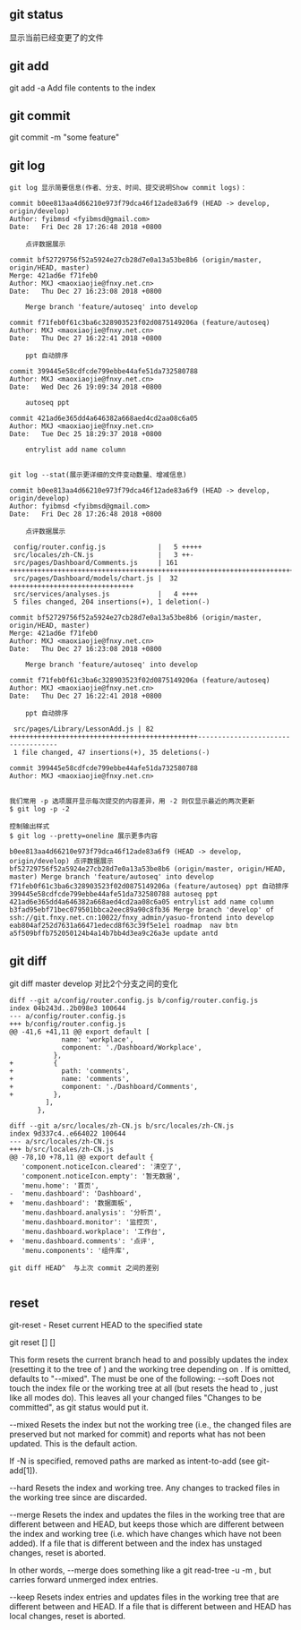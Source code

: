 ## git status
显示当前已经变更了的文件

## git add
git add -a
Add file contents to the index

## git commit 
git commit -m "some feature"

## git log

```
git log 显示简要信息(作者、分支、时间、提交说明Show commit logs)：

commit b0ee813aa4d66210e973f79dca46f12ade83a6f9 (HEAD -> develop, origin/develop)
Author: fyibmsd <fyibmsd@gmail.com>
Date:   Fri Dec 28 17:26:48 2018 +0800

    点评数据展示

commit bf52729756f52a5924e27cb28d7e0a13a53be8b6 (origin/master, origin/HEAD, master)
Merge: 421ad6e f71feb0
Author: MXJ <maoxiaojie@fnxy.net.cn>
Date:   Thu Dec 27 16:23:08 2018 +0800

    Merge branch 'feature/autoseq' into develop

commit f71feb0f61c3ba6c328903523f02d0875149206a (feature/autoseq)
Author: MXJ <maoxiaojie@fnxy.net.cn>
Date:   Thu Dec 27 16:22:41 2018 +0800

    ppt 自动排序

commit 399445e58cdfcde799ebbe44afe51da732580788
Author: MXJ <maoxiaojie@fnxy.net.cn>
Date:   Wed Dec 26 19:09:34 2018 +0800

    autoseq ppt

commit 421ad6e365dd4a646382a668aed4cd2aa08c6a05
Author: MXJ <maoxiaojie@fnxy.net.cn>
Date:   Tue Dec 25 18:29:37 2018 +0800

    entrylist add name column


git log --stat(展示更详细的文件变动数量、增减信息)

commit b0ee813aa4d66210e973f79dca46f12ade83a6f9 (HEAD -> develop, origin/develop)
Author: fyibmsd <fyibmsd@gmail.com>
Date:   Fri Dec 28 17:26:48 2018 +0800

    点评数据展示

 config/router.config.js             |   5 +++++
 src/locales/zh-CN.js                |   3 ++-
 src/pages/Dashboard/Comments.js     | 161 ++++++++++++++++++++++++++++++++++++++++++++++++++++++++++++++++++++++++++++++++++++++++++++++++++++++++++++++++++++++++++++++++++++++++++++++++++++++++
 src/pages/Dashboard/models/chart.js |  32 +++++++++++++++++++++++++++++++
 src/services/analyses.js            |   4 ++++
 5 files changed, 204 insertions(+), 1 deletion(-)

commit bf52729756f52a5924e27cb28d7e0a13a53be8b6 (origin/master, origin/HEAD, master)
Merge: 421ad6e f71feb0
Author: MXJ <maoxiaojie@fnxy.net.cn>
Date:   Thu Dec 27 16:23:08 2018 +0800

    Merge branch 'feature/autoseq' into develop

commit f71feb0f61c3ba6c328903523f02d0875149206a (feature/autoseq)
Author: MXJ <maoxiaojie@fnxy.net.cn>
Date:   Thu Dec 27 16:22:41 2018 +0800

    ppt 自动排序

 src/pages/Library/LessonAdd.js | 82 +++++++++++++++++++++++++++++++++++++++++++++++-----------------------------------
 1 file changed, 47 insertions(+), 35 deletions(-)

commit 399445e58cdfcde799ebbe44afe51da732580788
Author: MXJ <maoxiaojie@fnxy.net.cn>


我们常用 -p 选项展开显示每次提交的内容差异，用 -2 则仅显示最近的两次更新
$ git log -p -2

控制输出样式
$ git log --pretty=oneline 展示更多内容

b0ee813aa4d66210e973f79dca46f12ade83a6f9 (HEAD -> develop, origin/develop) 点评数据展示
bf52729756f52a5924e27cb28d7e0a13a53be8b6 (origin/master, origin/HEAD, master) Merge branch 'feature/autoseq' into develop
f71feb0f61c3ba6c328903523f02d0875149206a (feature/autoseq) ppt 自动排序
399445e58cdfcde799ebbe44afe51da732580788 autoseq ppt
421ad6e365dd4a646382a668aed4cd2aa08c6a05 entrylist add name column
b3fad95ebf71bec079501bbca2eec89a90c8fb36 Merge branch 'develop' of ssh://git.fnxy.net.cn:10022/fnxy_admin/yasuo-frontend into develop
eab804af252d7631a66471edecd8f63c39f5e1e1 roadmap  nav btn
a5f509bffb752050124b4a14b7bb4d3ea9c26a3e update antd

```

## git diff
git diff master develop 对比2个分支之间的变化
```
diff --git a/config/router.config.js b/config/router.config.js
index 04b243d..2b098e3 100644
--- a/config/router.config.js
+++ b/config/router.config.js
@@ -41,6 +41,11 @@ export default [
             name: 'workplace',
             component: './Dashboard/Workplace',
           },
+          {
+            path: 'comments',
+            name: 'comments',
+            component: './Dashboard/Comments',
+          },
         ],
       },
 
diff --git a/src/locales/zh-CN.js b/src/locales/zh-CN.js
index 9d337c4..e664022 100644
--- a/src/locales/zh-CN.js
+++ b/src/locales/zh-CN.js
@@ -78,10 +78,11 @@ export default {
   'component.noticeIcon.cleared': '清空了',
   'component.noticeIcon.empty': '暂无数据',
   'menu.home': '首页',
-  'menu.dashboard': 'Dashboard',
+  'menu.dashboard': '数据面板',
   'menu.dashboard.analysis': '分析页',
   'menu.dashboard.monitor': '监控页',
   'menu.dashboard.workplace': '工作台',
+  'menu.dashboard.comments': '点评',
   'menu.components': '组件库',

git diff HEAD^  与上次 commit 之间的差别


```

## reset
git-reset - Reset current HEAD to the specified state

git reset [<mode>] [<commit>]

This form resets the current branch head to <commit> and possibly updates the index (resetting it to the tree of <commit>) and the working tree depending on <mode>. If <mode> is omitted, defaults to "--mixed". The <mode> must be one of the following:
--soft
Does not touch the index file or the working tree at all (but resets the head to <commit>, just like all modes do). This leaves all your changed files "Changes to be committed", as git status would put it.

--mixed
Resets the index but not the working tree (i.e., the changed files are preserved but not marked for commit) and reports what has not been updated. This is the default action.

If -N is specified, removed paths are marked as intent-to-add (see git-add[1]).

--hard
Resets the index and working tree. Any changes to tracked files in the working tree since <commit> are discarded.

--merge
Resets the index and updates the files in the working tree that are different between <commit> and HEAD, but keeps those which are different between the index and working tree (i.e. which have changes which have not been added). If a file that is different between <commit> and the index has unstaged changes, reset is aborted.

In other words, --merge does something like a git read-tree -u -m <commit>, but carries forward unmerged index entries.

--keep
Resets index entries and updates files in the working tree that are different between <commit> and HEAD. If a file that is different between <commit> and HEAD has local changes, reset is aborted.